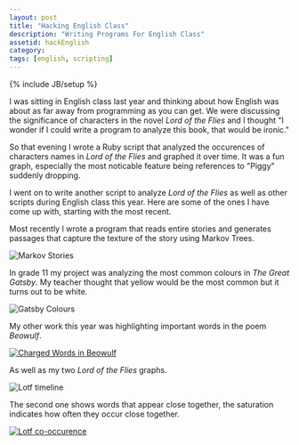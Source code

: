 ```yaml
---
layout: post
title: "Hacking English Class"
description: "Writing Programs For English Class"
assetid: hackEnglish
category:
tags: [english, scripting]
---
```

{% include JB/setup %}

I was sitting in English class last year and thinking about how English was
about as far away from programming as you can get. We were discussing the
significance of characters in the novel *Lord of the Flies* and I thought "I
wonder if I could write a program to analyze this book, that would be ironic."

So that evening I wrote a Ruby script that analyzed the occurences of characters
names in *Lord of the Flies* and graphed it over time. It was a fun graph,
especially the most noticable feature being references to "Piggy" suddenly dropping.

I went on to write another script to analyze *Lord of the Flies* as well as
other scripts during English class this year. Here are some of the ones I have
come up with, starting with the most recent.

Most recently I wrote a program that reads entire stories and generates passages that
capture the texture of the story using Markov Trees.

![Markov Stories]({{PAGE_ASSETS}}/markov-poster.png)

In grade 11 my project was analyzing the most common colours in *The Great Gatsby*.
My teacher thought that yellow would be the most common but it turns out to be
white.

![Gatsby Colours]({{PAGE_ASSETS}}/Colours-of-Gatsby.png)

My other work this year was highlighting important words in the poem *Beowulf*.

[![Charged Words in Beowulf]({{PAGE_ASSETS}}/Beowulf.png)]({{PAGE_ASSETS}}/Beowulf.png)

As well as my two *Lord of the Flies* graphs.

![Lotf timeline]({{PAGE_ASSETS}}/lotf-1.png)

The second one shows words that appear close together, the saturation indicates
how often they occur close together.

[![Lotf co-occurence]({{PAGE_ASSETS}}/lotf-2.png)]({{PAGE_ASSETS}}/lotf-2.png)
